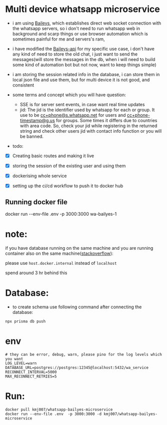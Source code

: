 # Multi device whatsapp microservice

- i am using [Baileys](https://github.com/WhiskeySockets/Baileys), which establishes direct web socket connection with the whatsapp servers, so i don't need to run whatsapp web in background and scarp things or use browser automation which is sometimes painful for me and servers's ram,

- i have modified the [Baileys-api](https://github.com/ookamiiixd/baileys-api) for my specific use case, i don't have any kind of need to store the old chat, i just want to send the messages(will store the messages in the db, when i will need to build some kind of automation bot but not now, want to keep things simple) 

- i am storing the session related info in the database, i can store them in local json file and use them, but for multi device it is not good, and consistent

- some terms and concept which you will have question:
    - SSE is for server sent events, in case want real time updates
    - jid: The jid is the identifier used by whatsapp for each or group. It use to be cc+phone@s.whatsapp.net for users and cc+phone-timestamp@g.us for groups.
    Some times it differs due to countries with area code. So, check your jid while registering in the returned string and check other users jid with contact info function or you will be banned.

- todo:

- [x] Creating basic routes and making it live
- [x] storing the session of the existing user and using them
- [x] dockerising whole service
- [x] setting up the ci/cd workflow to push it to docker hub


## Running docker file
 docker run --env-file .env  -p 3000:3000 wa-bailyes-1


# note:
if you have database running on the same machine and you are running container also on the same machine([stackoverflow](https://stackoverflow.com/questions/28056522/access-host-database-from-a-docker-container)):

please use `host.docker.internal` instead of `localhost`

spend around 3 hr behind this

# Database:
- to create schema use following command after connecting the database:
```
npx prisma db push
```

# env
```env
# they can be error, debug, warn, please pino for the log levels which you want
LOG_LEVEL=warn 
DATABASE_URL=postgres://postgres:12345@localhost:5432/wa_service
RECONNECT_INTERVAL=5000
MAX_RECONNECT_RETRIES=5
```

# Run:
```
docker pull kmj007/whatsapp-bailyes-microservice
docker run --env-file .env  -p 3000:3000 -d kmj007/whatsapp-bailyes-microservice
```
